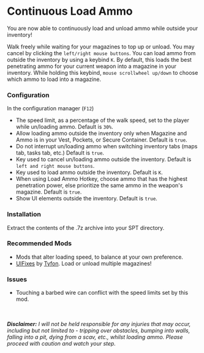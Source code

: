 # Continuous Load Ammo
You are now able to continuously load and unload ammo while outside your inventory!

Walk freely while waiting for your magazines to top up or unload. You may cancel by clicking the `left/right mouse buttons`. You can load ammo from outside the inventory by using a keybind `K`. By default, this loads the best penetrating ammo for your current weapon into a magazine in your inventory. While holding this keybind, `mouse scrollwheel up/down` to choose which ammo to load into a magazine.

### Configuration
In the configuration manager (`F12`)

- The speed limit, as a percentage of the walk speed, set to the player while un/loading ammo. Default is `30%`.
- Allow loading ammo outside the inventory only when Magazine and Ammo is in your Vest, Pockets, or Secure Container. Default is `true`.
- Do not interrupt un/loading ammo when switching inventory tabs (maps tab, tasks tab, etc.) Default is `true`.
- Key used to cancel un/loading ammo outside the inventory. Default is `left and right mouse buttons`.
- Key used to load ammo outside the inventory. Default is `K`.
- When using Load Ammo Hotkey, choose ammo that has the highest penetration power, else prioritize the same ammo in the weapon's magazine. Default is `true`.
- Show UI elements outside the inventory. Default is `true`.

### Installation
Extract the contents of the .7z archive into your SPT directory.

### Recommended Mods
- Mods that alter loading speed, to balance at your own preference.
- [UIFixes](https://forge.sp-tarkov.com/mod/1342/ui-fixes) by [Tyfon](https://forge.sp-tarkov.com/user/46005/tyfon). Load or unload multiple magazines!

### Issues
- Touching a barbed wire can conflict with the speed limits set by this mod.

<br></br>
_**Disclaimer:** I will not be held responsible for any injuries that may occur, including but not limited to - tripping over obstacles, bumping into walls, falling into a pit, dying from a scav, etc., whilst loading ammo. Please proceed with caution and watch your step._